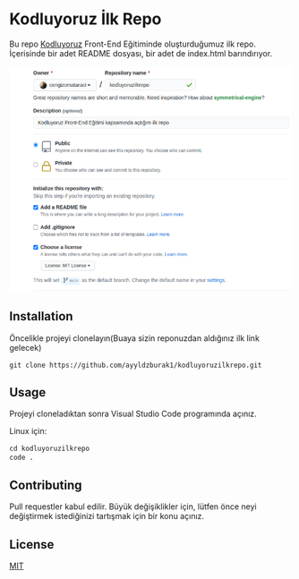 # Kodluyoruz İlk Repo
Bu repo [Kodluyoruz](https://www.kodluyoruz.org) Front-End Eğitiminde oluşturduğumuz ilk repo. İçerisinde bir adet README dosyası, bir adet de index.html barındırıyor.

![Github](https://github.com/Kodluyoruz/taskforce/blob/main/git/odev1/figures/github.png)

## Installation 

Öncelikle projeyi clonelayın(Buaya sizin reponuzdan aldığınız ilk link gelecek)

```
git clone https://github.com/ayyldzburak1/kodluyoruzilkrepo.git
```

## Usage 

Projeyi cloneladıktan sonra Visual Studio Code programında açınız.

 Linux için:

```
cd kodluyoruzilkrepo
code .
```

## Contributing 

Pull requestler kabul edilir. Büyük değişiklikler için, lütfen önce neyi değiştirmek istediğinizi tartışmak için bir konu açınız.

## License

[MIT](https://choosealicense.com/licenses/mit/)
